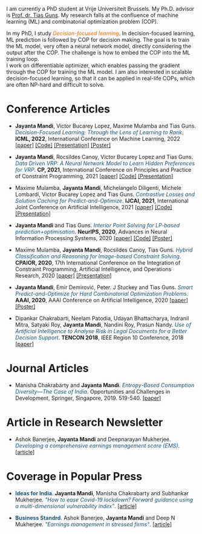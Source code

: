 
I am currently a PhD student at Vrije Universiteit Brussels. My Ph.D. advisor is [Prof. dr. Tias Guns](http://homepages.vub.ac.be/~tiasguns/). My research falls at the confluence of machine learning (ML) and combinatorial optimization problem (COP). 

In my PhD, I study *<font color="#FF6600">Decision-focused learning</font>*. In decision-focused learning, ML prediction is followed by COP for decision making. 
The goal is to train the ML model, very often a neural network model, directly considering the output after the COP. The challenge is how to embed the COP into the ML training loop.  
I work on differentiable optimizer, which enables passing the gradient through the COP for training the ML model. 
I am also interested in scalable decision-focused learning, so that it can be applied in real-life COPs, which are often NP-hard and difficult to solve. 


# Conference Articles
*   **Jayanta Mandi**, Victor Bucarey Lopez, Maxime Mulamba and Tias Guns. *<font color="#1A5276">Decision-Focused Learning: Through the    Lens of Learning to Rank</font>*. **ICML, 2022**, International Conference on Machine Learning, 2022 [[paper]](https://proceedings.mlr.press/v162/mandi22a.html) [[Code]](https://github.com/JayMan91/ltr-predopt)  [[Presentation]](https://icml.cc/virtual/2022/spotlight/18376) [[Poster]](files/ICMLposter.pdf)

*   **Jayanta Mandi**, Rocsildes Canoy, Victor Bucarey Lopez and Tias Guns.
    *<font color="#1A5276">Data Driven VRP: A Neural Network Model to Learn Hidden Preferences for VRP</font>*. **CP, 2021**, International Conference on Principles and Practice of Constraint Programming, 2021 [[paper]](https://drops.dagstuhl.de/opus/volltexte/2021/15333/) [[Code]](https://github.com/JayMan91/CP2021-Data-Driven-VRP)  [[Presentation]](https://www.youtube.com/watch?v=Mbc8asuz2sg)

*   Maxime Mulamba, **Jayanta Mandi**, Michelangelo Diligenti, Michele Lombardi, Victor Bucarey Lopez  and Tias Guns.
    *<font color="#1A5276">Contrastive Losses and Solution Caching for Predict-and-Optimize</font>*. **IJCAI, 2021**, International Joint Conference on Artificial Intelligence, 2021 [[paper]](https://www.ijcai.org/proceedings/2021/390) [[Code]](https://github.com/CryoCardiogram/ijcai-cache-loss-pno) [[Presentation]](https://ijcai-21.org/videos-slides/?video=5079)


*   **Jayanta Mandi** and Tias Guns.
    *<font color="#1A5276">Interior Point Solving for LP-based prediction+optimisation</font>*. **NeurIPS, 2020**, Advances in Neural Information Processing Systems, 2020 [[paper]](https://proceedings.neurips.cc/paper/2020/hash/51311013e51adebc3c34d2cc591fefee-Abstract.html) [[Code]](https://github.com/JayMan91/NeurIPSIntopt) [[Poster]](files/NIPS20_7109.pdf) 
    
    
*   Maxime Mulamba, **Jayanta Mandi**, Rocsildes Canoy, Tias Guns. 
    *<font color="#1A5276">Hybrid Classification and Reasoning for Image-based Constraint Solving</font>*. **CPAIOR, 2020**, 17th International Conference on the Integration of Constraint Programming, Artificial Intelligence, and Operations Research, 2020 [[paper]](https://link.springer.com/chapter/10.1007/978-3-030-58942-4_24) [[Presentation]](https://youtu.be/byyOQreSGXg?t=30)

*   **Jayanta Mandi**, Emir Demirović, Peter. J Stuckey and Tias Guns.
    *<font color="#1A5276">Smart Predict-and-Optimize for Hard Combinatorial Optimization Problems</font>*. **AAAI, 2020**, AAAI Conference on Artificial Intelligence, 2020 [[paper]](https://aaai.org/ojs/index.php/AAAI/article/view/5521) [[Poster]](files/AAAI20_Poster.pdf) 

*   Dipankar Chakrabarti, Neelam Patodia, Udayan Bhattacharya, Indranil Mitra, Satyaki Roy, 
	**Jayanta 	Mandi**,  Nandini Roy, Prasun Nandy. *<font color="#1A5276">Use of Artificial Intelligence to Analyse Risk in Legal	
	Documents for a Better Decision Support</font>*. **TENCON 2018**, IEEE Region 10 Conference, 2018 [[paper]](https://ieeexplore.ieee.org/document/8650382)   

# Journal Articles
*   Manisha Chakrabarty and **Jayanta 	Mandi**.
    *<font color="#1A5276">Entropy-Based Consumption Diversity—The Case of India</font>*. Opportunities and Challenges in Development, Springer, Singapore, 2019. 519-540. [[paper]](https://www.springerprofessional.de/en/entropy-based-consumption-diversity-the-case-of-india/17220174)   

# Article in Research Newsletter
*   Ashok Banerjee, **Jayanta 	Mandi** and Deepnarayan Mukherjee.
     *<font color="#1A5276">Developing a comprehensive earnings management score (EMS)</font>*. [[article]](https://www.iimcal.ac.in/sites/all/files/pdfs/artha_may_17.pdf#page=6) 

# Coverage in Popular Press
* **<font color="#1A5276">Ideas for India</font>**. **Jayanta 	Mandi**, Manisha Chakrabarty and 
	Subhankar Mukherjee. *<font color="#1A5276">"How to ease Covid-19 lockdown? Forward guidance using a multi-dimensional vulnerability index"</font>*. [[article]](https://www.ideasforindia.in/topics/macroeconomics/how-to-ease-covid-19-lockdown-forward-guidance-using-a-multidimensional-vulnerability-index.html)

* **<font color="#1A5276">Business Standrd</font>**. Ashok Banerjee, **Jayanta 	Mandi** and Deep N 
	Mukherjee. *<font color="#1A5276">"Earnings management in stressed firms"</font>*. [[article]](https://www.business-standard.com/article/companies/earnings-management-in-stressed-firms-117073101722_1.html)
